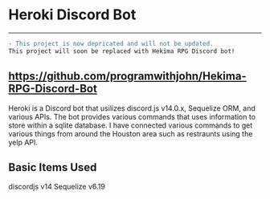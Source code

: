 # Heroki Discord Bot
-------

```diff
- This project is now depricated and will not be updated. 
This project will soon be replaced with Hekima RPG Discord bot!
```
https://github.com/programwithjohn/Hekima-RPG-Discord-Bot
--------

Heroki is a Discord bot that usilizes discord.js v14.0.x, Sequelize ORM, and various APIs. The bot provides various commands that uses information to store within a sqlite database. I have connected various commands to get various things from around the Houston area such as restraunts using the yelp API.

## Basic Items Used
discordjs v14
Sequelize v6.19
